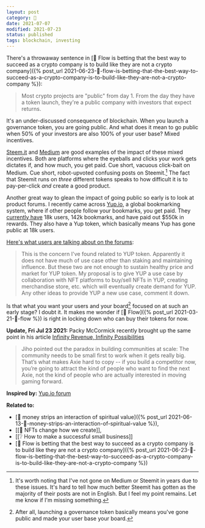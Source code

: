 ```yaml
---
layout: post
category: 🌱
date: 2021-07-07
modified: 2021-07-23
status: published
tags: blockchain, investing
---
```

There's a throwaway sentence in [🌱 Flow is betting that the best way to succeed as a crypto company is to build like they are not a crypto company]({% post_url 2021-06-23-🌱-flow-is-betting-that-the-best-way-to-succeed-as-a-crypto-company-is-to-build-like-they-are-not-a-crypto-company %}):
> Most crypto projects are "public" from day 1. From the day they have a token launch, they're a public company with investors that expect returns.

It's an under-discussed consequence of blockchain. When you launch a governance token, you are going public. And what does it mean to go public when 50% of your investors are also 100% of your user base? Mixed incentives.

[Steem.it](https://steemit.com/trending) and [Medium](https://medium.com/) are good examples of the impact of these mixed incentives. Both are platforms where the eyeballs and clicks your work gets dictates if, and how much, you get paid. Cue short, vacuous click-bait on Medium. Cue short, robot-upvoted confusing posts on Steemit.[^steemit] The fact that Steemit runs on _three_ different tokens speaks to how difficult it is to pay-per-click _and_ create a good product.

[^steemit]: It's worth noting that I've not gone on Medium or Steemit in years due to these issues. It's hard to tell how much better Steemit has gotten as the majority of their posts are not in English. But I feel my point remains. Let me know if I'm missing something.

Another great way to glean the impact of going public so early is to look at product forums. I recently came across [Yup.io](yup.io), a global bookmarking system, where if other people follow your bookmarks, you get paid. They [currently have](https://yupprotocol.org/) 18k users, 142k bookmarks, and have paid out $550k in rewards. They also have a Yup token, which basically means Yup has gone public at 18k users.

[Here's what users are talking about on the forums](https://forum.yup.io/t/discovering-new-use-cases-for-yup/36):
> This is the concern I've found related to YUP token. Apparently it does not have much of use case other than staking and maintaining influence. But these two are not enough to sustain healthy price and market for YUP token.
> My proposal is to give YUP a use case by collaboration with NFT platforms to buy/sell NFTs in YUP, creating merchandise store, etc. which will eventually create demand for YUP.
> Any other ideas to provide YUP a new use case, comment it down.

Is that what you want your users and your board[^board] focused on at such an early stage? I doubt it. It makes me wonder if [🌳 Flow]({% post_url 2021-03-21-🌳-flow %}) is right in locking down who can buy their tokens for now.

**Update, Fri Jul 23 2021:** Packy McCormick recently brought up the same point in his article [Infinity Revenue, Infinity Possibilities](https://www.notboring.co/p/infinity-revenue-infinity-possibilities)
> Jiho pointed out the paradox in building communities at scale: The community needs to be small first to work when it gets really big. That’s what makes Axie hard to copy -- if you build a competitor now, you’re going to attract the kind of people who want to find the next Axie, not the kind of people who are actually interested in moving gaming forward.

[^board]: After all, launching a governance token basically means you've gone public and made your user base your board.

**Inspired by:** [Yup.io forum](https://forum.yup.io/t/discovering-new-use-cases-for-yup/36)

**Related to:** 
- [🌰 money strips an interaction of spiritual value]({% post_url 2021-06-13-🌰-money-strips-an-interaction-of-spiritual-value %}),
- [[🌰 NFTs change how we create]],
- [[❔ How to make a successful small business]]
- [🌱 Flow is betting that the best way to succeed as a crypto company is to build like they are not a crypto company]({% post_url 2021-06-23-🌱-flow-is-betting-that-the-best-way-to-succeed-as-a-crypto-company-is-to-build-like-they-are-not-a-crypto-company %})
